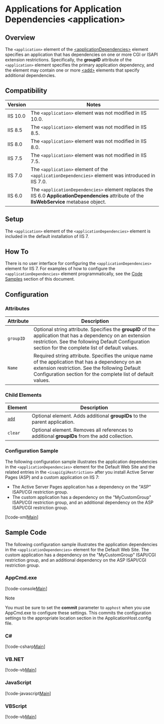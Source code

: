 Applications for Application Dependencies &lt;application&gt;
====================
<a id="001"></a>
## Overview

The `<application>` element of the [&lt;applicationDependencies&gt;](../../../system.webserver/security/applicationdependencies.md) element specifies an application that has dependencies on one or more CGI or ISAPI extension restrictions. Specifically, the **groupID** attribute of the `<application>` element specifies the primary application dependency, and the element may contain one or more [&lt;add&gt;](../../../system.webserver/security/applicationdependencies/application/add.md) elements that specify additional dependencies.

<a id="002"></a>
## Compatibility

| Version | Notes |
| --- | --- |
| IIS 10.0 | The `<application>` element was not modified in IIS 10.0. |
| IIS 8.5 | The `<application>` element was not modified in IIS 8.5. |
| IIS 8.0 | The `<application>` element was not modified in IIS 8.0. |
| IIS 7.5 | The `<application>` element was not modified in IIS 7.5. |
| IIS 7.0 | The `<application>` element of the `<applicationDependencies>` element was introduced in IIS 7.0. |
| IIS 6.0 | The `<applicationDependencies>` element replaces the IIS 6.0 **ApplicationDependencies** attribute of the **IIsWebService** metabase object. |

<a id="003"></a>
## Setup

The `<application>` element of the `<applicationDependencies>` element is included in the default installation of IIS 7.

<a id="004"></a>
## How To

There is no user interface for configuring the `<applicationDependencies>` element for IIS 7. For examples of how to configure the `<applicationDependencies>` element programmatically, see the [Code Samples](#006) section of this document.

<a id="005"></a>
## Configuration

### Attributes

| Attribute | Description |
| --- | --- |
| `groupID` | Optional string attribute. Specifies the **groupID** of the application that has a dependency on an extension restriction. See the following Default Configuration section for the complete list of default values. |
| `Name` | Required string attribute. Specifies the unique name of the application that has a dependency on an extension restriction. See the following Default Configuration section for the complete list of default values. |

### Child Elements

| Element | Description |
| --- | --- |
| [`add`](../../../system.webserver/security/applicationdependencies/application/add.md) | Optional element. Adds additional **groupIDs** to the parent application. |
| `clear` | Optional element. Removes all references to additional **groupIDs** from the add collection. |

### Configuration Sample

The following configuration sample illustrates the application dependencies in the `<applicationDependencies>` element for the Default Web Site and the related entries in the `<isapiCgiRestriction>` after you install Active Server Pages (ASP) and a custom application on IIS 7:

- The Active Server Pages application has a dependency on the &quot;ASP&quot; ISAPI/CGI restriction group.
- The custom application has a dependency on the &quot;MyCustomGroup&quot; ISAPI/CGI restriction group, and an additional dependency on the ASP ISAPI/CGI restriction group.


[!code-xml[Main](index/samples/sample1.xml)]

<a id="006"></a>
## Sample Code

The following configuration sample illustrates the application dependencies in the `<applicationDependencies>` element for the Default Web Site. The custom application has a dependency on the &quot;MyCustomGroup&quot; ISAPI/CGI restriction group, and an additional dependency on the ASP ISAPI/CGI restriction group.

### AppCmd.exe

[!code-console[Main](index/samples/sample2.cmd)]

> [!NOTE]
> You must be sure to set the **commit** parameter to `apphost` when you use AppCmd.exe to configure these settings. This commits the configuration settings to the appropriate location section in the ApplicationHost.config file.

### C#

[!code-csharp[Main](index/samples/sample3.cs)]

### VB.NET

[!code-vb[Main](index/samples/sample4.vb)]

### JavaScript

[!code-javascript[Main](index/samples/sample5.js)]

### VBScript

[!code-vb[Main](index/samples/sample6.vb)]